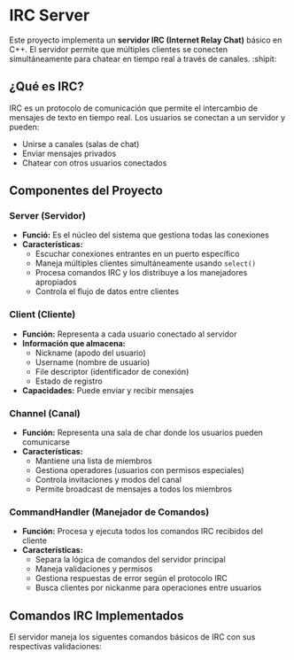 # IRC Server

Este proyecto implementa un **servidor IRC (Internet Relay Chat)** básico en C++. El servidor permite que múltiples clientes se conecten simultáneamente para chatear en tiempo real a través de canales. :shipit:

## ¿Qué es IRC?

IRC es un protocolo de comunicación que permite el intercambio de mensajes de texto en tiempo real. Los usuarios se conectan a un servidor y pueden:
* Unirse a canales (salas de chat)
* Enviar mensajes privados
* Chatear con otros usuarios conectados

## Componentes del Proyecto

### Server (Servidor)
* **Funció:** Es el núcleo del sistema que gestiona todas las conexiones
* **Características:**
    * Escuchar conexiones entrantes en un puerto específico
    * Maneja múltiples clientes simultáneamente usando `select()`
    * Procesa comandos IRC y los distribuye a los manejadores apropiados
    * Controla el flujo de datos entre clientes
 
### Client (Cliente)
* **Función:** Representa a cada usuario conectado al servidor
* **Información que almacena:**
    * Nickname (apodo del usuario)
    * Username (nombre de usuario)
    * File descriptor (identificador de conexión)
    * Estado de registro
* **Capacidades:** Puede enviar y recibir mensajes

### Channel (Canal)
* **Función:** Representa una sala de char donde los usuarios pueden comunicarse
* **Características:**
    * Mantiene una lista de miembros
    * Gestiona operadores (usuarios con permisos especiales)
    * Controla invitaciones y modos del canal
    * Permite broadcast de mensajes a todos los miembros
 
### CommandHandler (Manejador de Comandos)
* **Función:** Procesa y ejecuta todos los comandos IRC recibidos del cliente
* **Características:**
    * Separa la lógica de comandos del servidor principal
    * Maneja validaciones y permisos
    * Gestiona respuestas de error según el protocolo IRC
    * Busca clientes por nickanme para operaciones entre usuarios
 
## Comandos IRC Implementados
El servidor maneja los siguentes comandos básicos de IRC con sus respectivas validaciones:

